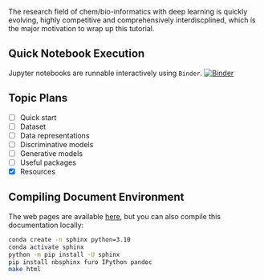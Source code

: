 The research field of chem/bio-informatics with deep learning is quickly evolving, highly competitive and comprehensively interdiscplined, which is the major motivation to wrap up this tutorial.

## Quick Notebook Execution

Jupyter notebooks are runnable interactively using `Binder`.
[![Binder](https://mybinder.org/badge_logo.svg)](https://mybinder.org/v2/gh/MingyiXue/deep-learning-for-bioinformatics-101/develop?labpath=code)


## Topic Plans
- [ ] Quick start
- [ ] Dataset
- [ ] Data representations
- [ ] Discriminative models
- [ ] Generative models
- [ ] Useful packages
- [x] Resources

## Compiling Document Environment
The web pages are available [here](https://mingyixue.github.io/deep-learning-for-bioinformatics-101/), but you can also compile this documentation locally:
```bash
conda create -n sphinx python=3.10
conda activate sphinx
python -m pip install -U sphinx
pip install nbsphinx furo IPython pandoc
make html
```

